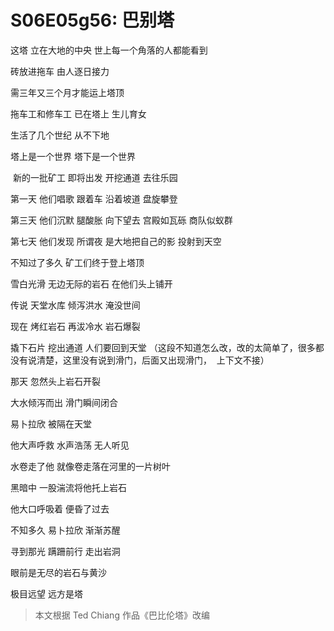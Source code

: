 # S06E05g56: 巴别塔


 这塔 立在大地的中央 世上每一个角落的人都能看到

砖放进拖车 由人逐日接力 

需三年又三个月才能运上塔顶

拖车工和修车工 已在塔上 生儿育女 

生活了几个世纪 从不下地

塔上是一个世界 塔下是一个世界

 新的一批矿工 即将出发 开挖通道 去往乐园

  第一天 他们唱歌 跟着车 沿着坡道 盘旋攀登

第三天 他们沉默 腿酸胀 向下望去 宫殿如瓦砾 商队似蚁群

第七天 他们发现 所谓夜 是大地把自己的影 投射到天空
   
不知过了多久 矿工们终于登上塔顶

雪白光滑 无边无际的岩石 在他们头上铺开

  传说 天堂水库 倾泻洪水 淹没世间

现在 烤红岩石 再沷冷水 岩石爆裂

撬下石片 挖出通道 人们要回到天堂
（这段不知道怎么改，改的太简单了，很多都没有说清楚，这里没有说到滑门，后面又出现滑门，
  上下文不接）
  
  那天 忽然头上岩石开裂

大水倾泻而出 滑门瞬间闭合

易卜拉欣 被隔在天堂

他大声呼救 水声浩荡 无人听见

水卷走了他 就像卷走落在河里的一片树叶

黑暗中 一股湍流将他托上岩石

他大口呼吸着 便昏了过去

不知多久 易卜拉欣 渐渐苏醒

寻到那光 蹒跚前行 走出岩洞 

眼前是无尽的岩石与黄沙

极目远望 远方是塔


> 本文根据 Ted Chiang 作品《巴比伦塔》改编

